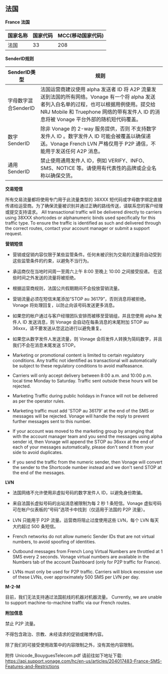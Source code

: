 ## 法国

__France  法国__

| 国家名称 | 国家代码 | MCC(移动国家代码) |
|------|------|-------------|
| 法国   | 33   | 208         |

__SenderID规则__

| SenderID类型     | 规则                                                                                                                                                  |
|----------------|-----------------------------------------------------------------------------------------------------------------------------------------------------|
| 字母数字混合SenderID | 法国运营商建议使用 alpha 发送者 ID 将 A2P 流量发送到法国的所有网络。Vonage 有一个将 alpha 发送者列入白名单的过程，也可以根据用例使用。提交给 NRJ Mobile 和 Truephone 网络的带有发件人 ID 的消息将被 Vonage 平台外部的随机短代码覆盖。 |
| 数字SenderID     | 除非 Vonage 的 2-way 服务提供，否则 不支持数字发件人 ID 。数字发件人 ID 可能会被覆盖以确保递送。Vonage French LVN 严格仅用于 P2P 通信，不能用于发送任何 A2P 消息。                                         |
| 通用SenderID     | 禁止使用通用发件人 ID，例如 VERIFY、INFO、SMS、NOTICE 等。请使用有代表性的品牌或企业名称以确保交货。                                                                                      |

__交易短信__

所有交易流量都将使用专门用于此流量类型的 38XXX 短代码或字母数字绑定直接传递给运营商。为了确保流量被识别并通过正确的路线传送，请联系您的客户经理或提交支持请求。
All transactional traffic will be delivered directly to carriers using 38XXX shortcodes or alphanumeric binds used specifically for this traffic type. To ensure the traffic is identified as such and delivered through the correct routes, contact your account manager or submit a support request.

__营销短信__

* 营销或促销内容仅限于某些监管条件。任何未被识别为交易的流量将自动受到这些监管条件的约束，以避免不当行为。
* 承运商仅在当地时间周一至周六上午 8:00 至晚上 10:00 之间接受投递。 在这些时间之外发送的流量将被拒绝。
* 根据运营商规则，法国公共假期期间不会投放营销流量。
* 营销流量必须在短信末尾添加“STOP au 36179”，否则消息将被拒绝。Vonage 将处理回复，以防止向该号码发送更多消息。
* 如果您的帐户通过与客户经理团队安排而被移至营销组，并且您使用 alpha 发件人 ID 发送消息，则 Vonage 会自动在每条消息的末尾附加 STOP au 36xxx，请不要发送从您这边进行以避免重复。
* 如果您从数字发件人发送流量，则 Vonage 会将发件人转换为简码数字，并且我们不会在消息末尾发送 STOP。

* Marketing or promotional content is limited to certain regulatory conditions. Any traffic not identified as transactional will automatically be subject to these regulatory conditions to avoid malfeasance.
* Carriers will only accept delivery between 8:00 a.m. and 10:00 p.m. local time Monday to Saturday. Traffic sent outside these hours will be rejected.
* Marketing Traffic during public holidays in France will not be delivered as per the operator rules.
* Marketing traffic must add 'STOP au 36179' at the end of the SMS or messages will be rejected. Vonage will handle the reply to prevent further messages sent to this number.
* If your account was moved to the marketing group by arranging that with the account manager team and you send the messages using alpha sender id, then Vonage will append the STOP au 36xxx at the end of each of your messages automatically, please don't send it from your side to avoid duplicates.
* If you send the traffic from the numeric sender, then Vonage will convert the sender to the Shortcode number instead and we don't send STOP at the end of the messages.

__LVN__

* 法国网络不允许使用非虚拟号码的数字发件人 ID，以避免身份欺骗。
* 来自法国长虚拟号码的出站消息被限制为每 2 秒 1 条短信。Vonage 虚拟号码可在帐户仪表板的“号码”选项卡中找到（仅适用于法国的 P2P 流量）。  
* LVN 只能用于 P2P 流量。运营商将阻止过度使用这些 LVN，每个 LVN 每天大约超过 500 条短信。

* French networks do not allow numeric Sender IDs that are not virtual numbers, to avoid spoofing of identities.
* Outbound messages from French Long Virtual Numbers are throttled at 1 SMS every 2 seconds. Vonage virtual numbers are available in the Numbers tab of the account Dashboard (only for P2P traffic for France).
* LVNs must only be used for P2P traffic. Carriers will block excessive use of these LVNs, over approximately 500 SMS per LVN per day.

__M-2-M__

目前，我们无法支持通过法国航线的机器对机器流量。
Currently, we are unable to support machine-to-machine traffic via our French routes.

__附加信息__

禁止 P2P 流量。

不得包含政治、宗教、未经请求的促销或赌博内容。

除了我们的可接受使用政策中的内容限制之外，没有其他内容限制。

附件 Unicode_BouyguesTelecom.pdf 请前往如下地址下载:
https://api.support.vonage.com/hc/en-us/articles/204017483-France-SMS-Features-and-Restrictions

